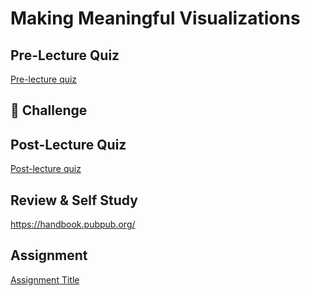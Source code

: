 # Making Meaningful Visualizations

## Pre-Lecture Quiz

[Pre-lecture quiz]()

## 🚀 Challenge


## Post-Lecture Quiz

[Post-lecture quiz]()

## Review & Self Study

https://handbook.pubpub.org/
## Assignment

[Assignment Title](assignment.md)
